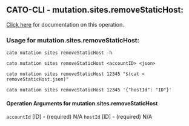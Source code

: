 
## CATO-CLI - mutation.sites.removeStaticHost:
[Click here](https://api.catonetworks.com/documentation/#mutation-removeStaticHost) for documentation on this operation.

### Usage for mutation.sites.removeStaticHost:

`cato mutation sites removeStaticHost -h`

`cato mutation sites removeStaticHost <accountID> <json>`

`cato mutation sites removeStaticHost 12345 "$(cat < removeStaticHost.json)"`

`cato mutation sites removeStaticHost 12345 '{"hostId": "ID"}'`

#### Operation Arguments for mutation.sites.removeStaticHost ####
`accountId` [ID] - (required) N/A 
`hostId` [ID] - (required) N/A 
